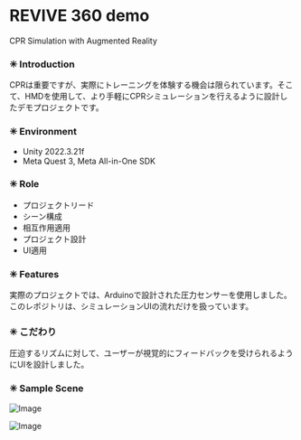 # REVIVE 360 demo 
CPR Simulation with Augmented Reality 

### ✳ Introduction
CPRは重要ですが、実際にトレーニングを体験する機会は限られています。そこて、HMDを使用して、より手軽にCPRシミュレーションを行えるように設計したデモプロジェクトです。

### ✳ Environment 
* Unity 2022.3.21f 
* Meta Quest 3, Meta All-in-One SDK

### ✳ Role 
* プロジェクトリード
* シーン構成
* 相互作用適用
* プロジェクト設計
* UI適用

### ✳ Features
実際のプロジェクトでは、Arduinoで設計された圧力センサーを使用しました。このレポジトリは、シミュレーションUIの流れだけを扱っています。

### ✳ こだわり
圧迫するリズムに対して、ユーザーが視覚的にフィードバックを受けられるようにUIを設計しました。

### ✳ Sample Scene

![Image](https://github.com/user-attachments/assets/70324e1e-4cfd-44fd-bcb9-cba5c2696920)

![Image](https://github.com/user-attachments/assets/37dfd86e-8163-4e34-991c-a1cfa5c10a56)
